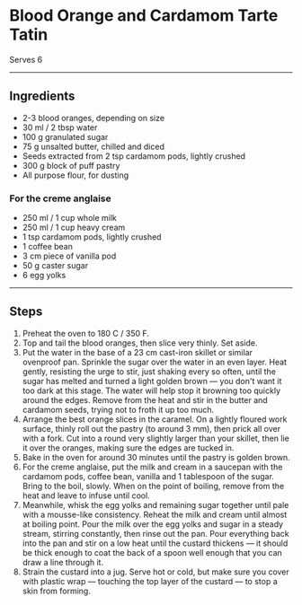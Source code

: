 # Blood Orange and Cardamom Tarte Tatin

Serves 6

---

## Ingredients

* 2-3 blood oranges, depending on size
* 30 ml / 2 tbsp water
* 100 g granulated sugar
* 75 g unsalted butter, chilled and diced
* Seeds extracted from 2 tsp cardamom pods, lightly crushed
* 300 g block of puff pastry
* All purpose flour, for dusting

### For the creme anglaise
* 250 ml / 1 cup whole milk
* 250 ml / 1 cup heavy cream
* 1 tsp cardamom pods, lightly crushed
* 1 coffee bean
* 3 cm piece of vanilla pod
* 50 g caster sugar
* 6 egg yolks

---

## Steps

1.  Preheat the oven to 180 C / 350 F.
2.  Top and tail the blood oranges, then slice very thinly. Set aside.
3.  Put the water in the base of a 23 cm cast-iron skillet or similar ovenproof pan. Sprinkle the sugar over the water in an even layer. Heat gently, resisting the urge to stir, just shaking every so often, until the sugar has melted and turned a light golden brown — you don't want it too dark at this stage. The water will help stop it browning too quickly around the edges. Remove from the heat and stir in the butter and cardamom seeds, trying not to froth it up too much.
4.  Arrange the best orange slices in the caramel. On a lightly floured work surface, thinly roll out the pastry (to around 3 mm), then prick all over with a fork. Cut into a round very slightly larger than your skillet, then lie it over the oranges, making sure the edges are tucked in.
5.  Bake in the oven for around 30 minutes until the pastry is golden brown.
6.  For the creme anglaise, put the milk and cream in a saucepan with the cardamom pods, coffee bean, vanilla and 1 tablespoon of the sugar. Bring to the boil, slowly. When on the point of boiling, remove from the heat and leave to infuse until cool.
7.  Meanwhile, whisk the egg yolks and remaining sugar together until pale with a mousse-like consistency. Reheat the milk and cream until almost at boiling point. Pour the milk over the egg yolks and sugar in a steady stream, stirring constantly, then rinse out the pan. Pour everything back into the pan and stir on a low heat until the custard thickens — it should be thick enough to coat the back of a spoon well enough that you can draw a line through it.
8.  Strain the custard into a jug. Serve hot or cold, but make sure you cover with plastic wrap — touching the top layer of the custard — to stop a skin from forming.